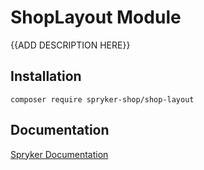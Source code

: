 # ShopLayout Module

{{ADD DESCRIPTION HERE}}

## Installation

```
composer require spryker-shop/shop-layout
```

## Documentation

[Spryker Documentation](https://academy.spryker.com)
